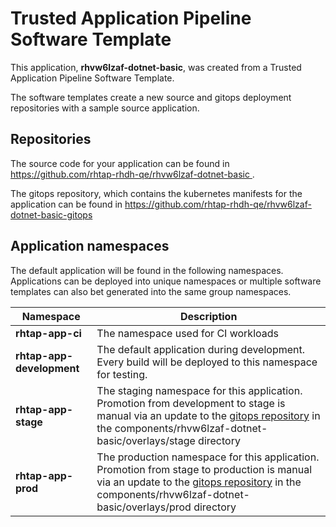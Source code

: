 # Trusted Application Pipeline Software Template

This application, **rhvw6lzaf-dotnet-basic**, was created from a Trusted Application Pipeline Software Template.

The software templates create a new source and gitops deployment repositories with a sample source application. 

## Repositories

The source code for your application can be found in [https://github.com/rhtap-rhdh-qe/rhvw6lzaf-dotnet-basic ](https://github.com/rhtap-rhdh-qe/rhvw6lzaf-dotnet-basic ).
 
The gitops repository, which contains the kubernetes manifests for the application can be found in 
[https://github.com/rhtap-rhdh-qe/rhvw6lzaf-dotnet-basic-gitops ](https://github.com/rhtap-rhdh-qe/rhvw6lzaf-dotnet-basic-gitops ) 

## Application namespaces 

The default application will be found in the following namespaces. Applications can be deployed into unique namespaces or multiple software templates can also bet generated into the same group namespaces.  

|  Namespace   |  Description   |  
| -------- | -------- |
| **rhtap-app-ci** | The namespace used for CI workloads |
| **rhtap-app-development** | The default application during development. Every build will be deployed to this namespace for testing. |
| **rhtap-app-stage** | The staging namespace for this application. Promotion from development to stage is manual via an update to the [gitops repository](https://github.com/rhtap-rhdh-qe/rhvw6lzaf-dotnet-basic-gitops ) in the components/rhvw6lzaf-dotnet-basic/overlays/stage directory |
| **rhtap-app-prod** | The production namespace for this application. Promotion from stage to production is manual via an update to the [gitops repository](https://github.com/rhtap-rhdh-qe/rhvw6lzaf-dotnet-basic-gitops ) in the components/rhvw6lzaf-dotnet-basic/overlays/prod directory |